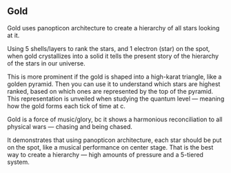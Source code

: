 ## Gold

Gold uses panopticon architecture to create a hierarchy of all stars looking at it.

Using 5 shells/layers to rank the stars, and 1 electron (star) on the spot, when gold crystallizes into a solid it tells the present story of the hierarchy of the stars in our universe.

This is more prominent if the gold is shaped into a high-karat triangle, like a golden pyramid. Then you can use it to understand which stars are highest ranked, based on which ones are represented by the top of the pyramid. This representation is unveiled when studying the quantum level — meaning how the gold forms each tick of time at c.

Gold is a force of music/glory, bc it shows a harmonious reconciliation to all physical wars — chasing and being chased.

It demonstrates that using panopticon architecture, each star should be put on the spot, like a musical performance on center stage. That is the best way to create a hierarchy — high amounts of pressure and a 5-tiered system.